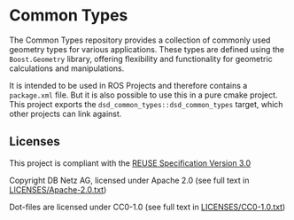 <!--
 ~ SPDX-FileCopyrightText: Copyright DB Netz AG
 ~ SPDX-License-Identifier: CC0-1.0
 -->

# Common Types

The Common Types repository provides a collection of commonly used geometry types for various applications. These types are defined using the `Boost.Geometry` library, offering flexibility and functionality for geometric calculations and manipulations.

It is intended to be used in ROS Projects and therefore contains a `package.xml` file. But it is also possible to use this in a pure cmake project. This project exports the `dsd_common_types::dsd_common_types` target, which other projects can link against.

## Licenses

This project is compliant with the [REUSE Specification Version 3.0](https://git.fsfe.org/reuse/docs/src/commit/d173a27231a36e1a2a3af07421f5e557ae0fec46/spec.md)

Copyright DB Netz AG, licensed under Apache 2.0 (see full text in [LICENSES/Apache-2.0.txt](./LICENSES/Apache-2.0.txt))

Dot-files are licensed under CC0-1.0 (see full text in
[LICENSES/CC0-1.0.txt](./LICENSES/CC0-1.0.txt))